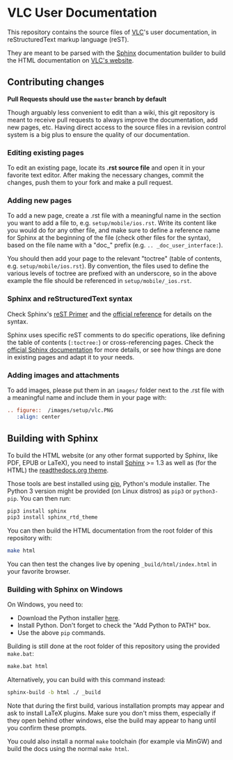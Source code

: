 # VLC User Documentation

This repository contains the source files of [VLC](https://www.videolan.org/vlc/)'s user documentation, in reStructuredText markup language (reST).

They are meant to be parsed with the [Sphinx](https://sphinx-doc.org/) documentation builder to build the HTML documentation on [VLC's website](https://vlc-user-documentation.readthedocs.io/en/latest/).

## Contributing changes

**Pull Requests should use the `master` branch by default**

Though arguably less convenient to edit than a wiki, this git repository is meant to receive pull requests to always improve the documentation, add new pages, etc. Having direct access to the source files in a revision control system is a big plus to ensure the quality of our documentation.

### Editing existing pages

To edit an existing page, locate its **.rst source file** and open it in your favorite text editor. After making the necessary changes, commit the changes, push them to your fork and make a pull request.

### Adding new pages

To add a new page, create a .rst file with a meaningful name in the section you want to add a file to, e.g. `setup/mobile/ios.rst`. Write its content like you would do for any other file, and make sure to define a reference name for Sphinx at the beginning of the file (check other files for the syntax), based on the file name with a "doc_" prefix (e.g. `.. _doc_user_interface:`).

You should then add your page to the relevant "toctree" (table of contents, e.g. `setup/mobile/ios.rst`). By convention, the files used to define the various levels of toctree are prefixed with an underscore, so in the above example the file should be referenced in `setup/mobile/_ios.rst`.

### Sphinx and reStructuredText syntax

Check Sphinx's [reST Primer](https://www.sphinx-doc.org/en/stable/rest.html) and the [official reference](http://docutils.sourceforge.net/rst.html) for details on the syntax.

Sphinx uses specific reST comments to do specific operations, like defining the table of contents (`:toctree:`) or cross-referencing pages. Check the [official Sphinx documentation](https://www.sphinx-doc.org/en/stable/index.html) for more details, or see how things are done in existing pages and adapt it to your needs.

### Adding images and attachments

To add images, please put them in an `images/` folder next to the .rst file with a meaningful name and include them in your page with:

```rst
.. figure::  /images/setup/vlc.PNG
   :align: center
```

## Building with Sphinx

To build the HTML website (or any other format supported by Sphinx, like PDF, EPUB or LaTeX), you need to install [Sphinx](https://sphinx-doc.org/) >= 1.3 as well as (for the HTML) the [readthedocs.org theme](https://github.com/snide/sphinx_rtd_theme).

Those tools are best installed using [pip](https://pip.pypa.io), Python's module installer. The Python 3 version might be provided (on Linux distros) as `pip3` or `python3-pip`. You can then run:

```sh
pip3 install sphinx
pip3 install sphinx_rtd_theme
```

You can then build the HTML documentation from the root folder of this repository with:

```sh
make html
```

You can then test the changes live by opening `_build/html/index.html` in your favorite browser.

### Building with Sphinx on Windows

On Windows, you need to:
* Download the Python installer [here](https://www.python.org/downloads/).
* Install Python. Don't forget to check the "Add Python to PATH" box.
* Use the above `pip` commands.

Building is still done at the root folder of this repository using the provided `make.bat`:
```sh
make.bat html
```

Alternatively, you can build with this command instead:
```sh
sphinx-build -b html ./ _build
```

Note that during the first build, various installation prompts may appear and ask to install LaTeX plugins.
Make sure you don't miss them, especially if they open behind other windows, else the build may appear to hang until you confirm these prompts.

You could also install a normal `make` toolchain (for example via MinGW) and build the docs using the normal `make html`.